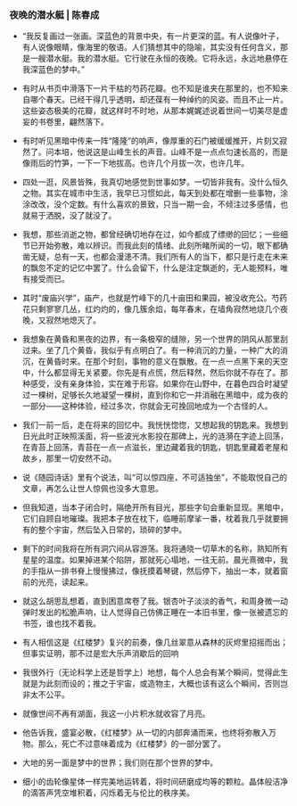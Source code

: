 ### 夜晚的潜水艇 | 陈春成 <!-- {docsify-ignore} -->

- “我反复画过一张画。深蓝色的背景中央，有一片更深的蓝。有人说像叶子，有人说像眼睛，像海里的敬语。人们猜想其中的隐喻，其实没有任何含义，那是一艘潜水艇。我的潜水艇。它行驶在永恒的夜晚。它将永远，永远地悬停在我深蓝色的梦中。”

- 有时从书页中滑落下一片干枯的芍药花瓣。也不知是谁夹在那里的，也不知来自哪个春天。已经干得几乎透明，却还葆有一种绰约的风姿。而且不止一片。这些姿态极美的花瓣，就这样时不时地，从那本娓娓述说着世间一切美尽是虚妄的书卷里，翩然落下。

- 有时听见黑暗中传来一阵“隆隆”的响声，像厚重的石门被缓缓推开，片刻又寂然了。问本培，他说这是山峰生长的声音。山峰不是一点点匀速长高的，而是像雨后的竹笋，一下一下地拔高。也许几个月拔一次，也许几年。

- 四处一逛，风景皆殊，我真切地感觉到世事如梦。一切皆非我有。没什么恒久之物。其实在城市中生活，我早已习惯如此，每天到处都在增删一些事物，涂涂改改，没个定数。有什么喜欢的景致，只当一期一会，不倾注过多感情，也就易于洒脱，没了就没了。

- 我想，那些消逝之物，都曾经确切地存在过，如今都成了缥缈的回忆；一些细节已开始弥散，难以辨识。而我此刻的情绪、此刻所睹所闻的一切，眼下都确凿无疑，总有一天，也都会漫漶不清。我们所有人的当下，都只是行走在未来的飘忽不定的记忆中罢了。什么会留下，什么是注定飘逝的，无人能预料，唯有接受而已。

- 其时“废庙兴学”，庙产，也就是竹峰下的几十亩田和果园，被没收充公。芍药花只剩寥寥几丛，红灼灼的，像几簇余焰，每年春末，在墙角寂然地烧几个夜晚，又寂然地熄灭了。

- 我想象在黄昏和黑夜的边界，有一条极窄的缝隙，另一个世界的阴风从那里刮过来。坐了几个黄昏，我似乎有点明白了。有一种消沉的力量，一种广大的消沉，在黄昏时来。在那个时刻，事物的意义在飘散。在一点一点黑下来的天空中，什么都显得无关紧要。你先是有点慌，然后释然，然后你就不存在了。那种感受，没有亲身体验，实在难于形容。如果你在山野中，在暮色四合时凝望过一棵树，足够长久地凝望一棵树，直到你和它一并消融在黑暗中，成为夜的一部分——这种体验，经过多次，你就会无可挽回地成为一个古怪的人。

- 我们一前一后，走在将来的回忆中。我恍恍惚惚，又想起我的钥匙来。我想到日光此时正映照溪面，将一些波光水影投在那碑上，光的涟漪在字迹上回荡，在青苔上回荡，青苔在一点一点滋长，里边藏着我的钥匙，钥匙里藏着老屋和故乡，那里一切安然不动。

- 说《随园诗话》里有个说法，叫“可以惊四座，不可适独坐”，不能取悦自己的文章，再怎么让世人惊佩也没多大意思。

- 但我知道，当本子闭合时，隔绝开所有目光，那些字句会重新显现。黑暗中，它们自顾自地璀璨。我把本子放在枕下，临睡前摩挲一番，枕着我几乎就要拥有的整个宇宙，然后坠入日常的，琐碎的梦中。

- 剩下的时间我将在所有洞穴间从容游荡。我将通晓一切草木的名称，熟知所有星星的温度。如果掉进某个陷阱，那就死心塌地，一往无前。晨光熹微中，我的手指从一排书脊上慢慢拂过，像抚摸着琴键，然后停下，抽出一本，就着窗前的光亮，读起来。

- 就这么胡思乱想着，直到困意席卷了我。银杏叶子淡淡的香气，和周身微一动弹时发出的松脆声响，让人觉得自己仿佛正睡在一本旧书里，像一张被遗忘的书签，谁也找不着我。

- 有人相信这是《红楼梦》复兴的前奏，像几丝翠意从森林的灰烬里招摇而出；但事实证明，那不过是宏大乐声消歇后的回响

- 我很外行（无论科学上还是哲学上）地想，每个人总会有某个瞬间，觉得此生就是为此刻而设的；推之于宇宙，或造物主，大概也该有这么个瞬间，否则岂非太不公平。

- 就像世间不再有湖面，我这一小片积水就收容了月亮。

- 他告诉我，盛宴必散，《红楼梦》从一切的内部奔涌而来，也终将弥散入万物。那么，死亡不过意味着成为《红楼梦》的一部分罢了。

- 大地的另一面是梦中的世界；我们则在那个世界的梦中。

- 细小的齿轮像星体一样完美地运转着，将时间研磨成均等的颗粒。晶体般洁净的滴答声凭空堆积着，闪烁着无与伦比的秩序美。

